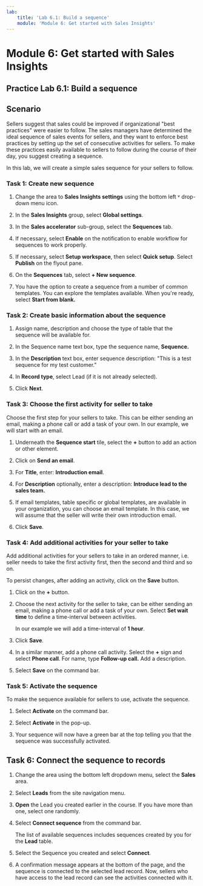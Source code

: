 ```yaml
---
lab:
    title: 'Lab 6.1: Build a sequence'
    module: 'Module 6: Get started with Sales Insights'
---
```



Module 6: Get started with Sales Insights
==============================

## Practice Lab 6.1: Build a sequence 

Scenario
--------

Sellers suggest that sales could be improved if organizational "best practices" were easier to follow. The sales managers have determined the ideal sequence of sales events for sellers, and they want to enforce best practices by setting up the set of consecutive activities for sellers. To make these practices easily available to sellers to follow during the course of their day, you suggest creating a sequence.

In this lab, we will create a simple sales sequence for your sellers to follow.


### Task 1: Create new sequence

1. Change the area to **Sales Insights settings** using the bottom left &#709; drop-down menu icon.

2. In the **Sales Insights** group, select **Global settings**.

3. In the **Sales accelerator** sub-group, select the **Sequences** tab.

4. If necessary, select **Enable** on the notification to enable workflow for sequences to work properly.

5. If necessary, select **Setup workspace**, then select **Quick setup**. Select **Publish** on the flyout pane.

5. On the **Sequences** tab, select **+ New sequence**.

6. You have the option to create a sequence from a number of common templates. You can explore the templates available. When you're ready, select **Start from blank.** 


### Task 2: Create basic information about the sequence

1. Assign name, description and choose the type of table that the sequence will be available for.

2. In the Sequence name text box, type the sequence name, **Sequence.** 

3. In the **Description** text box, enter sequence description: "This is a test sequence for my test customer."

4. In **Record type**, select Lead (if it is not already selected).

4. Click **Next**.


### Task 3: Choose the first activity for seller to take

Choose the first step for your sellers to take. This can be either sending an email, making a phone call or add a task of your own. In our example, we will start with an email. 

1. Underneath the **Sequence start** tile, select the **+** button to add an action or other element.

2. Click on **Send an email**. 

3. For **Title**, enter: **Introduction email**.

4. For **Description** optionally, enter a description: **Introduce lead to the sales team.**

5. If email templates, table specific or global templates, are available in your organization, you can choose an email template. In this case, we will assume that the seller will write their own introduction email.

6. Click **Save**.


### Task 4: Add additional activities for your seller to take

Add additional activities for your sellers to take in an ordered manner,
i.e. seller needs to take the first activity first, then the second and
third and so on.

To persist changes, after adding an activity, click on the **Save** button.

1. Click on the **+** button.

2. Choose the next activity for the seller to take, can be either sending
an email, making a phone call or add a task of your own. Select **Set wait time** to define a time-interval between activities. 

   In our example we will add a time-interval of **1 hour**.

3. Click **Save**.

4. In a similar manner, add a phone call activity. Select the **+** sign and select **Phone call**. For name, type **Follow-up call.** Add a description.

5. Select **Save** on the command bar.


### Task 5: Activate the sequence

To make the sequence available for sellers to use, activate the sequence. 

1. Select **Activate** on the command bar.

2. Select **Activate** in the pop-up. 

3. Your sequence will now have a green bar at the top telling you that the sequence was successfully activated.


## Task 6: Connect the sequence to records

1. Change the area using the bottom left dropdown menu, select the **Sales** area. 

2. Select **Leads** from the site navigation menu.

3. **Open** the Lead you created earlier in the course. If you have more than one, select one randomly.

4. Select **Connect sequence** from the command bar.

   The list of available sequences includes sequences created by you for the **Lead** table.

5. Select the Sequence you created and select **Connect**.

6. A confirmation message appears at the bottom of the page, and the sequence is connected to the selected lead record. Now, sellers who have access to the lead record can see the activities connected with it.
